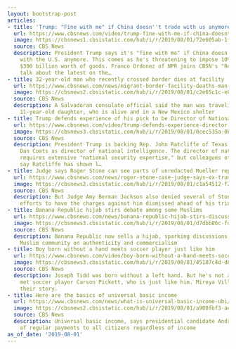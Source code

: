 ```yaml
---
layout: bootstrap-post
articles:
- title: 'Trump: "Fine with me" if China doesn''t trade with us anymore'
  url: https://www.cbsnews.com/video/trump-fine-with-me-if-china-doesnt-trade-with-us-anymore/
  image: https://cbsnews1.cbsistatic.com/hub/i/r/2019/08/01/72e605ab-1f4b-4f74-a9e0-c595c1b01650/thumbnail/1200x630/6c631d648e4579dd31f5cf5a4c3984f5/0801-cbsn-rnb-trumpchina-new-1902843-640x360.jpg
  source: CBS News
  description: President Trump says it's "fine with me" if China doesn't want to trade
    with the U.S. anymore. This comes as he's threatening to impose 10% tariffs on
    $300 billion worth of goods. Franco Ordonez of NPR joins CBSN's "Red & Blue" to
    talk about the latest on the…
- title: 32-year-old man who recently crossed border dies at facility
  url: https://www.cbsnews.com/news/migrant-border-facility-deaths-man-who-recently-crossed-border-dies-lordsburg-new-mexico-2019-08-01/
  image: https://cbsnews2.cbsistatic.com/hub/i/r/2019/08/01/c2e65c1c-e87b-4d4b-ab96-459d6d19a27c/thumbnail/1200x630g8/bdd71a7fa6d4da102b75bb0429d97212/2019-07-27t011745z-1175888280-rc1cc43e69a0-rtrmadp-3-usa-immigration.jpg
  source: CBS News
  description: A Salvadoran consulate official said the man was traveling with his
    11-year-old daughter, who is alive and in a New Mexico shelter
- title: Trump defends experience of his pick to be Director of National Intelligence
  url: https://www.cbsnews.com/video/trump-defends-experience-director-national-intelligence-nominee-john-ratcliffe/
  image: https://cbsnews3.cbsistatic.com/hub/i/r/2019/08/01/0cec535a-0bcb-484c-8529-c47c527ce401/thumbnail/1200x630/be6f7882ca574fdf158e2b99e0cfdc5d/cbsn-fusion-trump-defends-experience-of-his-pick-to-be-director-of-national-intelligence-thumbnail-1902960-640x360.jpg
  source: CBS News
  description: President Trump is backing Rep. John Ratcliffe of Texas to replace
    Dan Coats as director of national intelligence. The director of national intelligence
    requires extensive "national security expertise," but colleagues of both parties
    say Ratcliffe has shown l…
- title: Judge says Roger Stone can see parts of unredacted Mueller report
  url: https://www.cbsnews.com/news/roger-stone-case-judge-says-ex-trump-adviser-can-see-parts-of-unredacted-mueller-report-ahead-of-trial/
  image: https://cbsnews2.cbsistatic.com/hub/i/r/2019/08/01/c1a54512-f224-446d-9f10-bd7410b74301/thumbnail/1200x630g1/55680a97c850af099422b58fefcfc3ef/gettyimages-1162401902.jpg
  source: CBS News
  description: But Judge Amy Berman Jackson also denied several of Stone's last-ditch
    efforts to have the charges against him dismissed ahead of his trial
- title: Banana Republic hijab stirs debate among some Muslims
  url: https://www.cbsnews.com/news/banana-republic-hijab-stirs-discussion-among-some-muslims/
  image: https://cbsnews3.cbsistatic.com/hub/i/r/2019/08/01/d7dbb86c-fdea-4add-b037-8be151f50408/thumbnail/1200x630/6ca7906e59dbdae535e9a4da71d78114/screen-shot-2019-08-01-at-5-46-49-pm.png
  source: CBS News
  description: Banana Republic now sells a hijab, sparking discussions within the
    Muslim community on authenticity and commercialism
- title: Boy born without a hand meets soccer player just like him
  url: https://www.cbsnews.com/video/boy-born-without-a-hand-meets-soccer-player-just-like-him/
  image: https://cbsnews3.cbsistatic.com/hub/i/r/2019/08/01/45187c4d-d80a-4c80-a184-3a2e932fa008/thumbnail/1200x630/10aa4ca50df1f7b1691ec28798ee7b12/0801-en-soccerkid-villarreal-1902939-640x360.jpg
  source: CBS News
  description: Joseph Tidd was born without a left hand. But he's not alone. He recently
    met soccer player Carson Pickett, who is just like him. Mireya Villarreal has
    their story.
- title: Here are the basics of universal basic income
  url: https://www.cbsnews.com/news/what-is-universal-basic-income-ubi/
  image: https://cbsnews2.cbsistatic.com/hub/i/r/2019/08/01/a908fbf3-ae3d-4171-b395-6552d240ece7/thumbnail/1200x630/974ec7fec6445303c5fa70db2c930cf0/gettyimages-636307148.jpg
  source: CBS News
  description: Universal basic income, says presidential candidate Andrew Yang, consists
    of regular payments to all citizens regardless of income
as_of_date: '2019-08-01'
---
```


